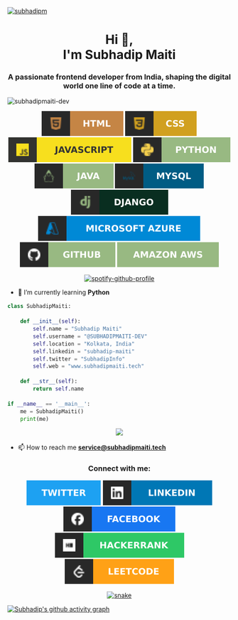 [![subhadipm](https://github.com/SUBHADIPMAITI-DEV/SUBHADIPMAITI-DEV/assets/78700974/9ab99b5a-6165-4a01-9553-f0e605d2f313)](https://github.com/SUBHADIPMAITI-DEV)
          
<h1 align="center">Hi 👋, <br>I'm Subhadip Maiti</h1>
<h3 align="center">A passionate frontend developer from India, shaping the digital world one line of code at a time.</h3>
<!-- <img align="right" alt="coding" width="400" src="" -->
<p align="left"> <img src="https://komarev.com/ghpvc/?username=subhadipmaiti-dev&label=Profile%20views&color=0e75b6&style=flat" alt="subhadipmaiti-dev" /> </p>

<p>
    <div align="center">
      <img src="https://github.com/SUBHADIPMAITI-DEV/SUBHADIPMAITI-DEV/blob/main/GithubIcons/html.svg">
      <img src="https://github.com/SUBHADIPMAITI-DEV/SUBHADIPMAITI-DEV/blob/main/GithubIcons/css.svg">
      <img src="https://github.com/SUBHADIPMAITI-DEV/SUBHADIPMAITI-DEV/blob/main/GithubIcons/JAVASCRIPT.svg">
      <img src="https://github.com/SUBHADIPMAITI-DEV/SUBHADIPMAITI-DEV/blob/main/GithubIcons/PYTHON.svg">
      <img src="https://github.com/SUBHADIPMAITI-DEV/SUBHADIPMAITI-DEV/blob/main/GithubIcons/java.svg">
      <img src="https://github.com/SUBHADIPMAITI-DEV/SUBHADIPMAITI-DEV/blob/main/GithubIcons/mysql.svg">
      <img src="https://github.com/SUBHADIPMAITI-DEV/SUBHADIPMAITI-DEV/blob/main/GithubIcons/django.svg">
      <img src="https://github.com/SUBHADIPMAITI-DEV/SUBHADIPMAITI-DEV/blob/main/GithubIcons/azure.svg">
      <img src="https://github.com/SUBHADIPMAITI-DEV/SUBHADIPMAITI-DEV/blob/main/GithubIcons/github.svg">
      <img src="https://github.com/SUBHADIPMAITI-DEV/SUBHADIPMAITI-DEV/blob/main/GithubIcons/aws.svg">
    </div>
    </p>
    
<div align="center">
  <a href="https://github.com/SUBHADIPMAITI-DEV">
    <img src="https://spotify-github-profile.vercel.app/api/view?uid=31xohh7d2iohjm6lsskana77js6y&cover_image=true&theme=novatorem&show_offline=false&background_color=121212&interchange=false&bar_color=53b14f&bar_color_cover=false" alt="spotify-github-profile">
  </a>
</div>

- 🌱 I’m currently learning **Python**

```python
class SubhadipMaiti:
    
    def __init__(self):
        self.name = "Subhadip Maiti"
        self.username = "@SUBHADIPMAITI-DEV"
        self.location = "Kolkata, India"
        self.linkedin = "subhadip-maiti"
        self.twitter = "SubhadipInfo"
        self.web = "www.subhadipmaiti.tech"

    def __str__(self):
        return self.name

if __name__ == '__main__':
    me = SubhadipMaiti()
    print(me)

```
<div align="center">
    <a href="https://fb.com/subhadip.maiti.info">
      <img src="![Alt text](https://spotify-recently-played-readme.vercel.app/api?user=31bonk64fduskoyimg73w7zk3gve&unique={true|1|on|yes})">
    </a>
  </div>

- 📫 How to reach me **service@subhadipmaiti.tech**


<h3 align="center">Connect with me:</h3>
<p align="center">
<a href="https://twitter.com/subhadipinfo" target="blank"><img src="https://github.com/SUBHADIPMAITI-DEV/SUBHADIPMAITI-DEV/blob/main/GithubIcons/twitter.svg" alt="subhadipinfo"/></a>
<a href="https://www.linkedin.com/in/subhadip-maiti/" target="blank"><img src="https://github.com/SUBHADIPMAITI-DEV/SUBHADIPMAITI-DEV/blob/main/GithubIcons/linkedin.svg" alt="subhadip.maiti.info"/></a>
<a href="https://fb.com/subhadip.maiti.info" target="blank"><img src="https://github.com/SUBHADIPMAITI-DEV/SUBHADIPMAITI-DEV/blob/main/GithubIcons/facebook.svg" alt="subhadip.maiti.info" /></a>
<a href="https://www.hackerrank.com/dipsubha_info" target="blank"><img src="https://github.com/SUBHADIPMAITI-DEV/SUBHADIPMAITI-DEV/blob/main/GithubIcons/hackerrank.svg" alt="dipsubha_info"/></a>
<a href="https://leetcode.com/u/SubhadipMaiti/" target="blank"><img src="https://github.com/SUBHADIPMAITI-DEV/SUBHADIPMAITI-DEV/blob/main/GithubIcons/leetcode.svg" alt="dipsubha_info"/></a>
</p>

<div align="center">
    <a href="http://www.subhadipmaiti.tech">
    <img  src="https://raw.githubusercontent.com/Sutil/Sutil/2b2fad3bf54522bb30c8c170591fc68ff51b69e6/github-contribution-grid-snake2.svg"
         alt="snake" /></a>
  </div>

[![Subhadip's github activity graph](https://github-readme-activity-graph.vercel.app/graph?username=SUBHADIPMAITI-DEV&theme=github-compact)](https://github.com/SUBHADIPMAITI-DEV)
